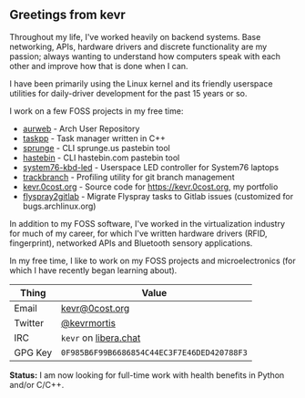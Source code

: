 ## Greetings from kevr

Throughout my life, I've worked heavily on backend systems. Base networking,
APIs, hardware drivers and discrete functionality are my passion; always
wanting to understand how computers speak with each other and improve how
that is done when I can.

I have been primarily using the Linux kernel and its friendly userspace
utilities for daily-driver development for the past 15 years or so.

I work on a few FOSS projects in my free time:

- [aurweb](https://gitlab.archlinux.org/archlinux/aurweb) - Arch User Repository
- [taskpp](https://gitlab.com/kevr2d2/taskpp) - Task manager written in C++
- [sprunge](https://github.com/kevr/sprunge) - CLI sprunge.us pastebin tool
- [hastebin](https://github.com/kevr/hastebin) - CLI hastebin.com pastebin tool
- [system76-kbd-led](https://github.com/kevr/system76-kbd-led) - Userspace LED controller for System76 laptops
- [trackbranch](https://github.com/kevr/trackbranch) - Profiling utility for git branch management
- [kevr.0cost.org](https://github.com/kevr/kevr.0cost.org) - Source code for https://kevr.0cost.org, my portfolio
- [flyspray2gitlab](https://gitlab.archlinux.org/kevr/flyspray2gitlab) - Migrate Flyspray tasks to Gitlab issues (customized for bugs.archlinux.org)

In addition to my FOSS software, I've worked in the virtualization industry
for much of my career, for which I've written hardware drivers (RFID,
fingerprint), networked APIs and Bluetooth sensory applications.

In my free time, I like to work on my FOSS projects and microelectronics
(for which I have recently began learning about).

| Thing   | Value                                         |
|---------|-----------------------------------------------|
| Email   | kevr@0cost.org                                |
| Twitter | [@kevrmortis](https://twitter.com/kevrmortis) |
| IRC     | `kevr` on [libera.chat](https://libera.chat)  |
| GPG Key | `0F985B6F99B6686854C44EC3F7E46DED420788F3`    |

**Status:** I am now looking for full-time work with health benefits
in Python and/or C/C++.
